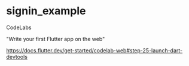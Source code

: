 # signin_example

CodeLabs

"Write your first Flutter app on the web"

https://docs.flutter.dev/get-started/codelab-web#step-25-launch-dart-devtools


